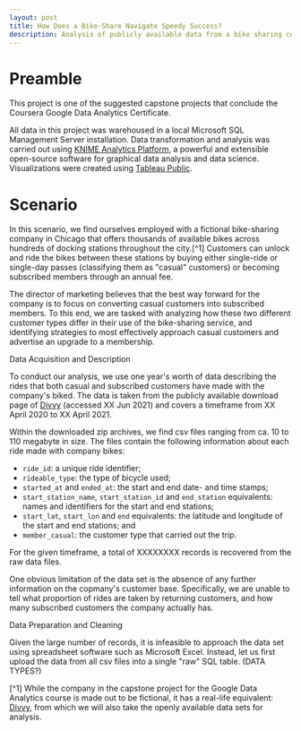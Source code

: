 ```yaml
---
layout: post
title: How Does a Bike-Share Navigate Speedy Success?
description: Analysis of publicly available data from a bike sharing company
---
```


Preamble
============

This project is one of the suggested capstone projects that conclude the Coursera Google Data Analytics Certificate.

All data in this project was warehoused in a local Microsoft SQL Management Server installation. Data transformation and analysis was carried out using [KNIME Analytics Platform](https://www.knime.com), a powerful and extensible open-source software for graphical data analysis and data science. Visualizations were created using [Tableau Public](https://www.tableau.com).

Scenario
========

In this scenario, we find ourselves employed with a fictional bike-sharing company in Chicago that offers thousands of available bikes across hundreds of docking stations throughout the city.[^1] Customers can unlock and ride the bikes between these stations by buying either single-ride or single-day passes (classifying them as "casual" customers) or becoming subscribed members through an annual fee.

The director of marketing believes that the best way forward for the company is to focus on converting casual customers into subscribed members. To this end, we are tasked with analyzing how these two different customer types differ in their use of the bike-sharing service, and identifying strategies to most effectively approach casual customers and advertise an upgrade to a membership.

Data Acquisition and Description

To conduct our analysis, we use one year's worth of data describing the rides that both casual and subscribed customers have made with the company's biked. The data is taken from the publicly available download page of [Divvy](https://www.divvybikes.com) (accessed XX Jun 2021) and covers a timeframe from XX April 2020 to XX April 2021.

Within the downloaded zip archives, we find csv files ranging from ca. 10 to 110 megabyte in size. The files contain the following information about each ride made with company bikes: 

  * `ride_id`: a unique ride identifier; 
  * `rideable_type`: the type of bicycle used; 
  * `started_at` and `ended_at`: the start and end date- and time stamps; 
  * `start_station_name`, `start_station_id` and `end_station` equivalents: names and identifiers for the start and end stations; 
  * `start_lat`, `start_lon` and `end` equivalents: the latitude and longitude of the start and end stations; and
  * `member_casual`: the customer type that carried out the trip. 

For the given timeframe, a total of XXXXXXXX records is recovered from the raw data files.

One obvious limitation of the data set is the absence of any further information on the copmany's customer base. Specifically, we are unable to tell what proportion of rides are taken by returning customers, and how many subscribed customers the company actually has.

Data Preparation and Cleaning

Given the large number of records, it is infeasible to approach the data set using spreadsheet software such as Microsoft Excel. Instead, let us first upload the data from all csv files into a single "raw" SQL table. (DATA TYPES?) 








[^1] While the company in the capstone project for the Google Data Analytics course is made out to be fictional, it has a real-life equivalent: [Divvy](https://www.divvybikes.com), from which we will also take the openly available data sets for analysis.
